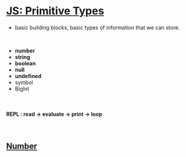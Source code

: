 # **[JS: Primitive Types](https://developer.mozilla.org/en-US/docs/Glossary/Primitive)**

- basic building blocks, basic types of information that we can store.

<br>

- **number**
- **string**
- **boolean**
- **null**
- **undefined**
- symbol
- BigInt

<br>

#### **REPL** : read → evaluate → print → loop

<br>

## **[Number](https://developer.mozilla.org/en-US/docs/Web/JavaScript/Reference/Global_Objects/Number)**